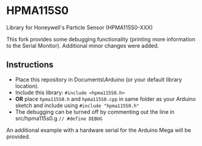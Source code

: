 # HPMA115S0
Library for Honeywell's Particle Sensor (HPMA115S0-XXX)

This fork provides some debugging functionality (printing more information to the Serial Monitor). Additional minor changes were added.

## Instructions
* Place this repository in Documents\Arduino (or your default library location).
* Include this library: `#include <hpma115S0.h>`
* **OR** place `hpma115S0.h` and `hpma115S0.cpp` in same folder as your Arduino sketch and include using `#include "hpma115S0.h"`
* The debugging can be turned off by commenting out the line in src/hpma115s0.g
`// #define DEBUG`

An additional example with a hardware serial for the Arduino Mega will be provided.
